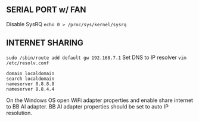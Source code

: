 ## SERIAL PORT w/ FAN
Disable SysRQ
`echo 0 > /proc/sys/kernel/sysrq`
## INTERNET SHARING
`sudo /sbin/route add default gw 192.168.7.1`
Set DNS to IP resolver
`vim /etc/resolv.conf`
```
domain localdomain
search localdomain
nameserver 8.8.8.8
nameserver 8.8.4.4
```
On the Windows OS open WiFi adapter properties and enable share internet to BB AI adapter.
BB AI adapter properties should be set to auto IP resolution.
